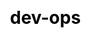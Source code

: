 ---
title: "dev-ops"
layout: "scenario"

css: "scss/scenario.scss"

section1:
  title: KubeSphere DevOps offers end-to-end workflow and integrates popular CI/CD tools to boost delivery
  content: KubeSphere provides rich observability from infrastructure to applications. It integrates your favorite tools for multi-dimensional monitoring metrics, multi-tenant log query and collection, alerting and notification.
  image: /images/service-mesh/banner.jpg

image: /images/dev-ops/dev-ops.jpg

section2:
  title: Automatically Checkout Code, Test, Analyse, Build, Deploy and Release
  list:
    - title: Multi-dimensional Monitoring
      image: /images/observability/multi-dimensional-monitoring.png
      contentList:
        - content: <span>Easy to integrate with your SCM, </span> support GitLab / GitHub / BitBucket / SVN
        - content: <span>Design a graphical editing panel</span> to create CI/CD pipelines, without writing Jenkinsfile
        - content: <span>Integrate SonarQube</span> to implement source code quality analysis
        - content: <span>Support dependency cache</span> to accelerate build and deployment
        - content: <span>Provide dynamic build agents</span> to automatically spin up Pods as necessary
    
    - title: Built-in automated toolkits
      image: /images/observability/log-query-and-collection.png
      contentList:
        - content: <span>Source to Image,</span> building reproducible container images from source code, without writing dockerfile
        - content: <span>Binary-to-image</span>is the bridge between your artifact and a runnable image
        - content: <span>Support automatically build and push</span> image to any registry, finally deploy to Kubernetes.
        - content: <span>Good recoverability and flexibility,</span> you can rebuild and rerun S2I / B2I whenever a patch is needed
    
    - title: Use GitOps to implement DevOps, not just culture
      image: /images/observability/flexible-alerting-and-notification.png
      contentList:
        - content: <span>Combine Git with Kubernetes’ convergence, and automates the cloud native Apps delivery</span>
        - content: <span>Designed for teams, offer built-in multitenancy in DevOps project</span>
        - content: <span>Liable to be observable,</span> provide dynamic logs for the S2I / B2I build and pipeline
        - content: Provide audit, alert and notification in pipeline, ensuring quickly locate and solve issues.
        - content: Support add Git SCM webhooks to trigger a Jenkins build when new commints to the branch

section3:
  title: See KubeSphere One-stop DevOps Workflow In Action
  image: /images/service-mesh/15.jpg
  content: Want to get started in action by following with the hands-on lab?
  btnContent: Start Hands-on Lab
  link:
  bgLeft: /images/service-mesh/3-2.svg
  bgRight: /images/service-mesh/3.svg
---
